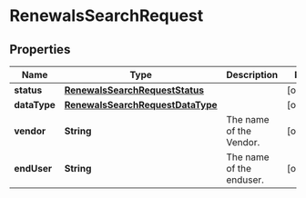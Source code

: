 

# RenewalsSearchRequest


## Properties

| Name | Type | Description | Notes |
|------------ | ------------- | ------------- | -------------|
|**status** | [**RenewalsSearchRequestStatus**](RenewalsSearchRequestStatus.md) |  |  [optional] |
|**dataType** | [**RenewalsSearchRequestDataType**](RenewalsSearchRequestDataType.md) |  |  [optional] |
|**vendor** | **String** | The name of the Vendor. |  [optional] |
|**endUser** | **String** | The name of the enduser.  |  [optional] |



